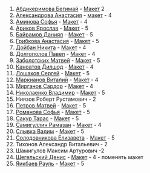 ﻿1. [Абдикеримова Бегимай](https://github.com/Abdikeromova "Абдикеримова Бегимай") - [Макет]("Макет") 2
2. [Александрова Анастасия](https://github.com/orubly "Александрова Анастасия") - [макет](https://www.figma.com/file/XD6u2eZm2HBV3oYo86ibbe/design-maroon-shop?node-id=0%3A1 "макет") - 4
3. [Аминова Софья](https://github.com/Aminovasonya "Аминова Софья") - [Макет](https://www.figma.com/file/Kb2Bu4grzB2JqZ3LycITDuhZ/Templates-%237.-More-on-Figma.info?node-id=0%3A1 "Макет") - 4
4. [Ариков Ярослав](https://github.com/soojy "Ариков Ярослав") - [Макет](https://www.figma.com/file/mc4NyQ8AYUV7KjImsy5cVY/Valorant---Agents-page-concept-design-(Community)?node-id=1%3A2 "Макет") - 5
5. [Байрамов Даниял](https://github.com/whitemalina "Байрамов Даниял") - [Макет](https://www.figma.com/file/tUS6aWt8x6TlJ2fQ29HxLN/LinkedIn-Redesign-(Copy)?node-id=0%3A1 "Макет") - 5
6. [Грибкова Анастасия](https://github.com/AnastyasiaGri2022 "Грибкова Анастасия") - [Макет](https://www.uistore.design/items/alivio-landing-page-for-figma/ "Макет") - 5
7. [Дойбан Никита](https://github.com/nikitadoiban "Дойбан Никита") - [Макет](https://figma.info/blog/templates/2019-05-24-shablon-zhilogo-kompleksa.html "Макет") - 4
8. [Долгополов Павел](https://github.com/Pavel200218 "Долгополов Павел") - [Макет](https://www.figma.com/file/xHjAxd90oUnfpTQ5NZnSoz/Templates-%2317.-More-on-Figma.info?node-id=0%3A1 "Макет") - 4
9. [Заболотских Матвей](https://github.com/Mathway "Заболотских Матвей") - [Макет](https://www.figma.com/file/8NlS4GVsFTizULz2n4E6Ue/Covid-19-Landing-Page-For-Figma?node-id=0%3A1 "Макет") - 5
11. [Каноатов Дилшод](https://github.com/Klubnika662banan "Каноатов Дилшод") - [Макет](https://www.figma.com/file/BlYIuZ1KswVR9wlOTsY7JW/alivio-landing-page-for-figma?node-id=0%3A1 "Макет") - 4
12. [Лошаков Сергей](https://github.com/LoskakovSergey915 "Лошаков Сергей") - [Макет](https://www.uistore.design/items/tour-and-travel-website-for-figma/ "Макет") - 5
13. [Маркианов Виталий](https://github.com/Azimov86xxx "Маркианов Виталий") - [Макет](https://www.uistore.design/items/mntn-free-landing-page-for-figma/ "Макет") - 4
14. [Мирганов Сардор](https://github.com/msardor "Мирганов Сардор") - [Макет](https://www.figma.com/file/5l6InHbmYKD1GQuIThwxb3/Gravity?node-id=0%3A1) - 4
15. [Николаенко Владимир](https://github.com/shizik9) - [Макет](https://www.figma.com/file/tFSM7FpVXuCu6YbKoTvRuK/woo-landing-page-for-figma?node-id=0%3A1 "Макет") - 5
16. Ниязов Роберт Рустамович - 2
17. [Петров Матвей](https://github.com/MatveyPetrov "Петров Матвей") - [Макет](https://www.figma.com/file/am6tvSiTjanH5bPpjnMGtx/%D0%9C%D0%B0%D0%BA%D0%B5%D1%82_1.1.-%D0%9F%D0%B5%D1%82%D1%80%D0%BE%D0%B2-(Copy)?node-id=0%3A1 "Макет") - 5
18. [Романова Софья](https://github.com/RomanovaSophia "Романова Софья") - [Макет](https://www.figma.com/file/ZI6u9GhiZyOENlbwqjHfuQ/traffico-landing-page-for-figma?node-id=0%3A1 "Макет") - 5
19. [Сакур Тарас](https://github.com/SakurGun "Сакур Тарас") - [Макет](https://www.figma.com/file/X8I0G7PzIREd6CkieTO2P0/tour-and-travel-website-for-figma?node-id=0%3A1 "Макет") - 5
20. [Самигуллин Рамазан](https://github.com/cr663stal "Самигуллин Рамазан") - [Макет](https://www.figma.com/file/cYa1QMO3aI8fry1YKEaf8nvX/Templates-%2314.-More-on-Figma.info?node-id=1%3A2 "Макет") - 4
21. [Слывка Вадим](https://github.com/s4nzh1k "Слывка Вадим") - [Макет](https://www.uistore.design/items/traffico-landing-page-for-figma/ "Макет") - 5
22. [Солодовникова Елизавета](https://github.com/solodovkina "Солодовникова Елизавета") - [Макет](https://www.figma.com/file/LBTG9XkicpIWdNKgoQXGFbuj/Templates-%239.-More-on-Figma.info?node-id=0%3A1 "Макет") - 5
23. Тихонов Александр Витальевич - 2
24. Шамигулов Максим Артурович -2
25. [Щегельский Денис](https://github.com/lordguzlik "Щегельский Денис") - [Макет](https://www.uistore.design/items/woo-landing-page-for-figma/ "Макет") - 4 - поменять макет
26. [Яикбаев Рауль](https://github.com/Raul1011 "Яикбаев Рауль") - [Макет](https://www.uistore.design/items/woo-landing-page-for-figma/ "Макет") - 5

